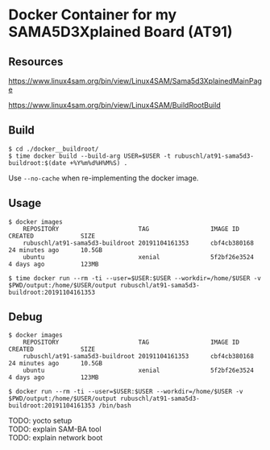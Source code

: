 # Docker Container for my SAMA5D3Xplained Board (AT91)


## Resources

https://www.linux4sam.org/bin/view/Linux4SAM/Sama5d3XplainedMainPage

https://www.linux4sam.org/bin/view/Linux4SAM/BuildRootBuild



## Build


```
$ cd ./docker__buildroot/
$ time docker build --build-arg USER=$USER -t rubuschl/at91-sama5d3-buildroot:$(date +%Y%m%d%H%M%S) .
```

Use ```--no-cache``` when re-implementing the docker image.


## Usage

```
$ docker images
    REPOSITORY                      TAG                 IMAGE ID            CREATED             SIZE
    rubuschl/at91-sama5d3-buildroot 20191104161353      cbf4cb380168        24 minutes ago      10.5GB
    ubuntu                          xenial              5f2bf26e3524        4 days ago          123MB

$ time docker run --rm -ti --user=$USER:$USER --workdir=/home/$USER -v $PWD/output:/home/$USER/output rubuschl/at91-sama5d3-buildroot:20191104161353
```

## Debug

```
$ docker images
    REPOSITORY                      TAG                 IMAGE ID            CREATED             SIZE
    rubuschl/at91-sama5d3-buildroot 20191104161353      cbf4cb380168        24 minutes ago      10.5GB
    ubuntu                          xenial              5f2bf26e3524        4 days ago          123MB

$ docker run --rm -ti --user=$USER:$USER --workdir=/home/$USER -v $PWD/output:/home/$USER/output rubuschl/at91-sama5d3-buildroot:20191104161353 /bin/bash
```

TODO: yocto setup  
TODO: explain SAM-BA tool  
TODO: explain network boot  

